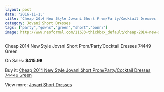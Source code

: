 ```yaml
---
layout: post
date: '2016-11-11'
title: "Cheap 2014 New Style Jovani Short Prom/Party/Cocktail Dresses  74449 Green"
category: Jovani Short Dresses
tags: ["party","gowns","green","short","bonny"]
image: http://www.neoformal.com/11683-thickbox_default/cheap-2014-new-style-jovani-short-prom-party-cocktail-dresses-74449-green.jpg
---
```

Cheap 2014 New Style Jovani Short Prom/Party/Cocktail Dresses  74449 Green

On Sales: **$415.99**
<a href="https://www.neoformal.com/en/jovani-short-dresses-2014/4189-cheap-2014-new-style-jovani-short-prom-party-cocktail-dresses-74449-green.html"><amp-img layout="responsive" width="600" height="600" src="//www.neoformal.com/11683-thickbox_default/cheap-2014-new-style-jovani-short-prom-party-cocktail-dresses-74449-green.jpg" alt="Cheap 2014 New Style Jovani Short Prom/Party/Cocktail Dresses  74449 Green 0" /></a>
<a href="https://www.neoformal.com/en/jovani-short-dresses-2014/4189-cheap-2014-new-style-jovani-short-prom-party-cocktail-dresses-74449-green.html"><amp-img layout="responsive" width="600" height="600" src="//www.neoformal.com/11684-thickbox_default/cheap-2014-new-style-jovani-short-prom-party-cocktail-dresses-74449-green.jpg" alt="Cheap 2014 New Style Jovani Short Prom/Party/Cocktail Dresses  74449 Green 1" /></a>

Buy it: [Cheap 2014 New Style Jovani Short Prom/Party/Cocktail Dresses  74449 Green](https://www.neoformal.com/en/jovani-short-dresses-2014/4189-cheap-2014-new-style-jovani-short-prom-party-cocktail-dresses-74449-green.html "Cheap 2014 New Style Jovani Short Prom/Party/Cocktail Dresses  74449 Green")

View more: [Jovani Short Dresses](https://www.neoformal.com/en/54-jovani-short-dresses-2014 "Jovani Short Dresses")